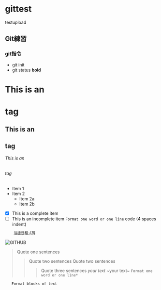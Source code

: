 # gittest
testupload

## Git練習
### git指令
- git init
- git status
**bold**
# This is an <h1> tag
## This is an <h2> tag
###### This is an <h6> tag
* Item 1
* Item 2
  * Item 2a
  * Item 2b
- [x] This is a complete item
- [ ] This is an incomplete item
`Format one word or one line`
code (4 spaces indent)
```js
    這邊是程式碼
```
![GITHUB]( 圖片網址 "圖片名稱")
> Quote one sentences
>>Quote two sentences
>>Quote two sentences
>>>Quote three sentences
_your text_
~your text~
`Format one word or one line*`
 ```
    Format blocks of text
 ```
